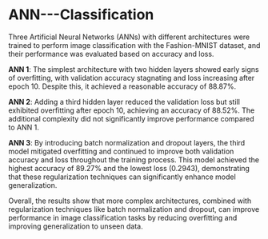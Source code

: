 # ANN---Classification

Three Artificial Neural Networks (ANNs) with different architectures were trained to perform image classification with the Fashion-MNIST dataset, and their performance was evaluated based on accuracy and loss.

**ANN 1**: The simplest architecture with two hidden layers showed early signs of overfitting, with validation accuracy stagnating and loss increasing after epoch 10. Despite this, it achieved a reasonable accuracy of 88.87%.

**ANN 2**: Adding a third hidden layer reduced the validation loss but still exhibited overfitting after epoch 10, achieving an accuracy of 88.52%. The additional complexity did not significantly improve performance compared to ANN 1.

**ANN 3**: By introducing batch normalization and dropout layers, the third model mitigated overfitting and continued to improve both validation accuracy and loss throughout the training process. This model achieved the highest accuracy of 89.27% and the lowest loss (0.2943), demonstrating that these regularization techniques can significantly enhance model generalization.

Overall, the results show that more complex architectures, combined with regularization techniques like batch normalization and dropout, can improve performance in image classification tasks by reducing overfitting and improving generalization to unseen data.
